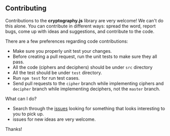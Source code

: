 ## Contributing

Contributions to the **cryptography.js** library are very welcome! We can't do this alone.
You can contribute in different ways: spread the word, report bugs, come up with
ideas and suggestions, and contribute to the code.

There are a few preferences regarding code contributions:
- Make sure you properly unit test your changes.
- Before creating a pull request, run the unit tests to make sure they all pass.
- All the code (ciphers and deciphers) should be under `src` directory
- All the test should be under `test` directory. 
- Run `npm test` for run test cases.
- Send pull requests to the `cipher` branch while implementing ciphers and `decipher` branch while implementing deciphers, not the `master` branch.

What can I do?

- Search through the [issues](https://github.com/vicky1999/cryptography.js/issues) looking
  for something that looks interesting to you to pick up. 
- issues for new ideas are very welcome.

Thanks!
